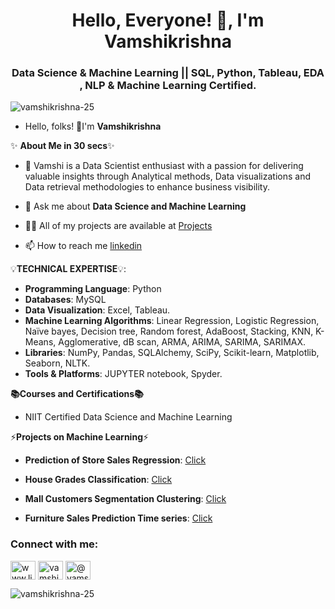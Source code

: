 <h1 align="center">Hello, Everyone! 👋, I'm Vamshikrishna</h1>
<h3 align="center">Data Science & Machine Learning || SQL, Python, Tableau, EDA , NLP & Machine Learning Certified.</h3>

<p align="left"> <img src="https://komarev.com/ghpvc/?username=vamshikrishna-25&label=Profile%20views&color=0e75b6&style=flat" alt="vamshikrishna-25" /> </p>


- Hello, folks! 👋I'm **Vamshikrishna**


✨ **About Me in 30 secs**✨


- 👀 Vamshi is a Data Scientist enthusiast with a passion for delivering valuable insights through Analytical methods, Data visualizations and Data retrieval methodologies to enhance business visibility.

- 💬 Ask me about **Data Science and Machine Learning**

- 👨‍💻 All of my projects are available at [Projects](https://github.com/VAMSHIKRISHNA-25)

- 📫 How to reach me [linkedin](www.linkedin.com/in/vamshikrishna-narmula)



💡**TECHNICAL EXPERTISE**💡:

-  **Programming Language**: Python
-  **Databases**: MySQL
-  **Data Visualization**: Excel, Tableau.
-  **Machine Learning Algorithms**: Linear Regression, Logistic Regression, Naïve bayes, Decision tree, Random forest, AdaBoost, Stacking, KNN, K-Means, Agglomerative, dB scan, ARMA, ARIMA, SARIMA, SARIMAX.
-  **Libraries**: NumPy, Pandas, SQLAlchemy, SciPy, Scikit-learn, Matplotlib, Seaborn, NLTK.
-  **Tools & Platforms**: JUPYTER notebook, Spyder.




**📚Courses and Certifications📚**

-  NIIT Certified Data Science and Machine Learning




⚡**Projects on Machine Learning**⚡

-  **Prediction of Store Sales Regression**: [Click](https://github.com/VAMSHIKRISHNA-25/Prediction-Of-Store-Sales_Regression-Project.git)

-  **House Grades Classification**: [Click](https://github.com/VAMSHIKRISHNA-25/House-Grades-Classification-Project.git)

-  **Mall Customers Segmentation Clustering**: [Click](https://github.com/VAMSHIKRISHNA-25/Mall-Customers-Segmentation-Clustering.git)

-  **Furniture Sales Prediction Time series**: [Click](https://github.com/VAMSHIKRISHNA-25/Furniture-Sales-Prediction_Time-series-Project.git)
                                                                                                                    

<h3 align="left">Connect with me:</h3>
<p align="left">
<a href="https://linkedin.com/in/www.linkedin.com/in/vamshikrishna-narmula" target="blank"><img align="center" src="https://raw.githubusercontent.com/rahuldkjain/github-profile-readme-generator/master/src/images/icons/Social/linked-in-alt.svg" alt="www.linkedin.com/in/vamshikrishna-narmula" height="30" width="40" /></a>
<a href="https://instagram.com/vamshikrishnanarmula" target="blank"><img align="center" src="https://raw.githubusercontent.com/rahuldkjain/github-profile-readme-generator/master/src/images/icons/Social/instagram.svg" alt="vamshikrishnanarmula" height="30" width="40" /></a>
<a href="https://www.hackerrank.com/@vamshikrishnana3" target="blank"><img align="center" src="https://raw.githubusercontent.com/rahuldkjain/github-profile-readme-generator/master/src/images/icons/Social/hackerrank.svg" alt="@vamshikrishnana3" height="30" width="40" /></a>
</p>

<p><img align="center" src="https://github-readme-streak-stats.herokuapp.com/?user=vamshikrishna-25&" alt="vamshikrishna-25" /></p>
